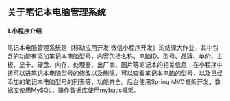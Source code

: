 ## 关于笔记本电脑管理系统

#### 1.小程序介绍

笔记本电脑管理系统是《移动应用开发·微信小程序开发》的结课大作业，其中包含的功能有添加笔记本电脑型号，内容包括名称、电脑ID、型号、品牌、单价、主板、显卡、硬盘、内存、处理器、出厂商、图片等笔记本的相关信息；在小程序中还可以进笔记本电脑型号的修改以及删除，可以查看笔记本电脑的型号，以及已经添加的笔记本电脑型号的列表等，功能齐全。后台使用Spring MVC框架开发，数据库使用MySQL，操作数据库使用mybatis框架。


